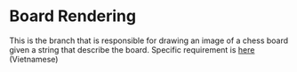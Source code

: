 # Board Rendering
This is the branch that is responsible for drawing an image of a chess board given a string that describe the board.
Specific requirement is [here](BoardRendering/task/BoardRendering.pdf) (Vietnamese)
